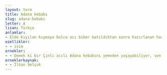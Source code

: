 ```yaml
---
layout: term
title: Adana kebabı
slug: adana-kebabi
letter: A
lisan: Türkçe
anlamlar:
- Elde kıyılan kıymaya bolca acı biber katıldıktan sonra hazırlanan harcın şişlere geçirilerek kömür ateşinde pişirilmesiyle yapılan bir yemek türü
ozellikler:
- - isim
ornekler:
- - Demek ki bir Çinli acılı Adana kebabını yemeden yaşayabiliyor, sen de kendini Çinli say...
orneklerkaynak:
- - İlhan Selçuk
---
```

